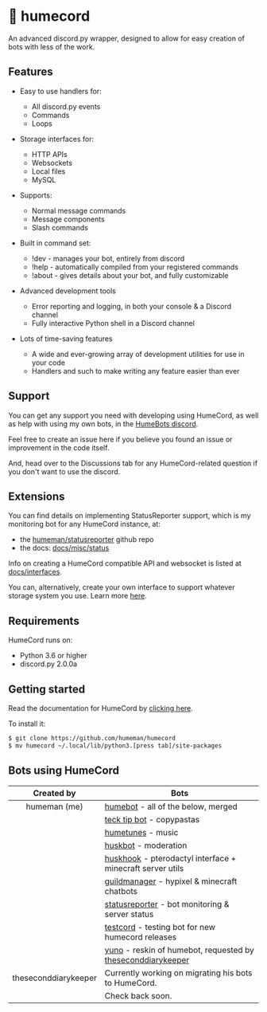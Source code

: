 # 🤖 humecord
An advanced discord.py wrapper, designed to allow for easy creation of bots with less of the work.

## Features
* Easy to use handlers for:
    * All discord.py events
    * Commands
    * Loops

* Storage interfaces for:
    * HTTP APIs
    * Websockets
    * Local files
    * MySQL

* Supports:
    * Normal message commands
    * Message components
    * Slash commands

* Built in command set:
    * !dev - manages your bot, entirely from discord
    * !help - automatically compiled from your registered commands
    * !about - gives details about your bot, and fully customizable

* Advanced development tools
    * Error reporting and logging, in both your console & a Discord channel
    * Fully interactive Python shell in a Discord channel

* Lots of time-saving features
    * A wide and ever-growing array of development utilities for use in your code
    * Handlers and such to make writing any feature easier than ever

## Support
You can get any support you need with developing using HumeCord, as well as help with using my own bots, in the [HumeBots discord](https://discord.gg/nhaRXY28Yn).

Feel free to create an issue here if you believe you found an issue or improvement in the code itself.

And, head over to the Discussions tab for any HumeCord-related question if you don't want to use the discord.

## Extensions
You can find details on implementing StatusReporter support, which is my monitoring bot for any HumeCord instance, at:
* the [humeman/statusreporter](https://github.com/humeman/statusreporter) github repo
* the docs: [docs/misc/status](docs/misc/status.md)

Info on creating a HumeCord compatible API and websocket is listed at [docs/interfaces](docs/interfaces).

You can, alternatively, create your own interface to support whatever storage system you use. Learn more [here](docs/interfaces/create.md).

## Requirements
HumeCord runs on:
* Python 3.6 or higher
* discord.py 2.0.0a

## Getting started
Read the documentation for HumeCord by [clicking here](docs).

To install it:
```sh
$ git clone https://github.com/humeman/humecord
$ mv humecord ~/.local/lib/python3.[press tab]/site-packages
```

## Bots using HumeCord
| Created by           | Bots                                                              |
|:--------------------:| ----------------------------------------------------------------- |
| humeman (me)         | [humebot](https://humeman.com/bots/humebot) - all of the below, merged |
|                      | [teck tip bot](https://humeman.com/bots/tecktip) - copypastas |
|                      | [humetunes](https://humeman.com/bots/humetunes) - music |
|                      | [huskbot](https://humeman.com/bots/tecktip) - moderation |
|                      | [huskhook](https://humeman.com/bots/huskhook) - pterodactyl interface + minecraft server utils |
|                      | [guildmanager](https://humeman.com/bots/guildmanager) - hypixel & minecraft chatbots |
|                      | [statusreporter](https://github.com/humeman/statusreporter) - bot monitoring & server status |
|                      | [testcord](https://humeman.com/bots/testcord) - testing bot for new humecord releases |
|                      | [yuno](https://humeman.com/bots/humebot) - reskin of humebot, requested by [theseconddiarykeeper](https://github.com/TheSecondDiaryKeeper) |
| theseconddiarykeeper | Currently working on migrating his bots to HumeCord. 
|                      | Check back soon.